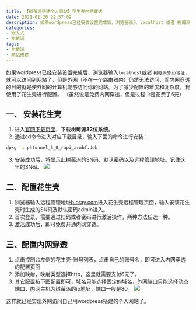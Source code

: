 ```yaml
---
title: 【树莓派搭建个人网站】花生壳内网穿透
date: 2021-01-20 22:57:09
description: 如果wordpress已经安装设置完成后，浏览器输入 localhost 或者 树莓派的ip地址，就可以访问到网站了，但是外网（不在一个路由器内）仍然无法访问，而内网穿透的目的就是使外网的计算机能够访问你的网站。为了减少配置的难度和复杂度，我使用了花生壳进行配置。
categories:
- 嵌入式
- 树莓派
tags:
- 树莓派
- 网站搭建
---
```


如果wordpress已经安装设置完成后，浏览器输入`localhost`或者 `树莓派的ip地址`，就可以访问到网站了，但是外网（不在一个路由器内）仍然无法访问，而内网穿透的目的就是使外网的计算机能够访问你的网站。为了减少配置的难度和复杂度，我使用了花生壳进行配置。
（虽然说是免费内网穿透，但是过程中是花费了6元）
## 一、 安装花生壳
1. 进入[官网下载页面](https://hsk.oray.com/download/)，下载**树莓派32位系统**。
2. 通过cd命令进入对应下载目录，输入下面的命令进行安装：
```bash
dpkg -i phtunnel_5_0_rapi_armhf.deb
```
3. 安装成功后，将显示此树莓派的SN码、默认密码以及远程管理地址。记住这里的SN码。
![](https://gitee.com/huffiema/pictures/raw/master/image/202112231121334-raspberry-site3-1.png)
## 二、配置花生壳
1. 浏览器输入远程管理地址[b.oray.com](b.oray.com)进入花生壳远程管理页面，输入安装花生壳时生成的SN码及默认密码admin进入。
2. 首次登录，需要通过扫码或者密码进行激活操作，两种方法任选一种。
3. 激活成功后，即可免费开通内网穿透。
## 三、配置内网穿透
1. 点击控制台左侧的花生壳-账号列表，点击自己的账号名，即可进入内网穿透的配置页面
2. 添加映射，映射类型选择http，这里就需要支付6元了。
3. 其它配置按下图配置即可，域名只能选择固定的域名，外网端口只能选择动态端口，内网主机为树莓派的ip地址，端口一般是80。
![](https://gitee.com/huffiema/pictures/raw/master/image/202112231121558-raspberrypi-site3-2.png)

这样就已经实现外网访问自己用wordpress搭建的个人网站了。